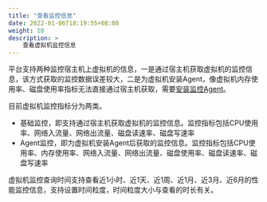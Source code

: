 ```yaml
---
title: "查看监控信息"
date: 2022-01-06T18:19:55+08:00
weight: 10
description: >
    查看虚拟机监控信息
---
```


平台支持两种监控宿主机上虚拟机的信息，一是通过宿主机获取虚拟机的监控信息，该方式获取的监控数据误差较大，二是为虚拟机安装Agent，像虚拟机内存使用率、磁盘使用率指标无法直接通过宿主机获取，需要[安装监控Agent](../../../../../../monitor_ops/monitor/tutorial/metric/installagent)。


目前虚拟机监控指标分为两类。

- 基础监控，即支持通过宿主机获取虚拟机的监控信息。监控指标包括CPU使用率、网络入流量、网络出流量、磁盘读速率、磁盘写速率
- Agent监控，即为虚拟机安装Agent后获取的监控信息。监控指标包括CPU使用率、内存使用率、网络入流量、网络出流量、磁盘使用率、磁盘读速率、磁盘写速率

虚拟机监控查询时间支持查看近1小时、近1天、近1周、近1月、近3月、近6月的性能监控信息，支持设置时间粒度，时间粒度大小与查看的时长有关。